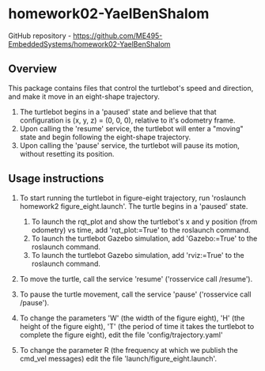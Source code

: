 # homework02-YaelBenShalom
GitHub repository - https://github.com/ME495-EmbeddedSystems/homework02-YaelBenShalom

## Overview
This package contains files that control the turtlebot's speed and direction, and make it move in an eight-shape trajectory.
1. The turtlebot begins in a 'paused' state and believe that that configuration is (x, y, z) = (0, 0, 0), relative to it's odometry frame.
2. Upon calling the 'resume' service, the turtlebot will enter a "moving" state and begin following the eight-shape trajectory.
3. Upon calling the 'pause' service, the turtlebot will pause its motion, without resetting its position.

## Usage instructions
1. To start running the turtlebot in figure-eight trajectory, run 'roslaunch homework2 figure_eight.launch'. The turtle begins in a 'paused' state.
    1. To launch the rqt_plot and show the turtlebot's x and y position (from odometry) vs time, add 'rqt_plot:=True' to the roslaunch command.
    2. To launch the turtlebot Gazebo simulation, add 'Gazebo:=True' to the roslaunch command.
    3. To launch the turtlebot Gazebo simulation, add 'rviz:=True' to the roslaunch command.
2. To move the turtle, call the service 'resume' ('rosservice call /resume').
3. To pause the turtle movement, call the service 'pause' ('rosservice call /pause').



5. To change the parameters 'W' (the width of the figure eight), 'H' (the height of the figure eight), 'T' (the period of time it takes the turtlebot to complete the figure eight), edit the file 'config/trajectory.yaml'
6. To change the parameter R (the frequency at which we publish the cmd_vel messages) edit the file 'launch/figure_eight.launch'.